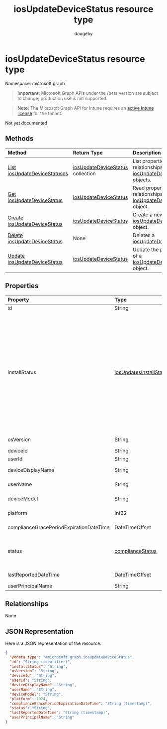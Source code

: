 ﻿---
title: "iosUpdateDeviceStatus resource type"
description: "Not yet documented"
author: "dougeby"
localization_priority: Normal
ms.prod: "intune"
doc_type: resourcePageType
---

# iosUpdateDeviceStatus resource type

Namespace: microsoft.graph

> **Important:** Microsoft Graph APIs under the /beta version are subject to change; production use is not supported.

> **Note:** The Microsoft Graph API for Intune requires an [active Intune license](https://go.microsoft.com/fwlink/?linkid=839381) for the tenant.

Not yet documented

## Methods

| Method                                                                                     | Return Type                                                                                   | Description                                                                                                                          |
| :----------------------------------------------------------------------------------------- | :-------------------------------------------------------------------------------------------- | :----------------------------------------------------------------------------------------------------------------------------------- |
| [List iosUpdateDeviceStatuses](../api/intune-deviceconfig-iosupdatedevicestatus-list.md)   | [iosUpdateDeviceStatus](../resources/intune-deviceconfig-iosupdatedevicestatus.md) collection | List properties and relationships of the [iosUpdateDeviceStatus](../resources/intune-deviceconfig-iosupdatedevicestatus.md) objects. |
| [Get iosUpdateDeviceStatus](../api/intune-deviceconfig-iosupdatedevicestatus-get.md)       | [iosUpdateDeviceStatus](../resources/intune-deviceconfig-iosupdatedevicestatus.md)            | Read properties and relationships of the [iosUpdateDeviceStatus](../resources/intune-deviceconfig-iosupdatedevicestatus.md) object.  |
| [Create iosUpdateDeviceStatus](../api/intune-deviceconfig-iosupdatedevicestatus-create.md) | [iosUpdateDeviceStatus](../resources/intune-deviceconfig-iosupdatedevicestatus.md)            | Create a new [iosUpdateDeviceStatus](../resources/intune-deviceconfig-iosupdatedevicestatus.md) object.                              |
| [Delete iosUpdateDeviceStatus](../api/intune-deviceconfig-iosupdatedevicestatus-delete.md) | None                                                                                          | Deletes a [iosUpdateDeviceStatus](../resources/intune-deviceconfig-iosupdatedevicestatus.md).                                        |
| [Update iosUpdateDeviceStatus](../api/intune-deviceconfig-iosupdatedevicestatus-update.md) | [iosUpdateDeviceStatus](../resources/intune-deviceconfig-iosupdatedevicestatus.md)            | Update the properties of a [iosUpdateDeviceStatus](../resources/intune-deviceconfig-iosupdatedevicestatus.md) object.                |

## Properties

| Property                                | Type                                                                                   | Description                                                                                                                                                                                                                                                                                                                                                                                                                                                                                                                                                |
| :-------------------------------------- | :------------------------------------------------------------------------------------- | :--------------------------------------------------------------------------------------------------------------------------------------------------------------------------------------------------------------------------------------------------------------------------------------------------------------------------------------------------------------------------------------------------------------------------------------------------------------------------------------------------------------------------------------------------------- |
| id                                      | String                                                                                 | Key of the entity.                                                                                                                                                                                                                                                                                                                                                                                                                                                                                                                                         |
| installStatus                           | [iosUpdatesInstallStatus](../resources/intune-deviceconfig-iosupdatesinstallstatus.md) | The installation status of the policy report. Possible values are: `success`, `available`, `idle`, `unknown`, `mdmClientCrashed`, `timeout`, `downloading`, `downloadFailed`, `downloadRequiresComputer`, `downloadInsufficientSpace`, `downloadInsufficientPower`, `downloadInsufficientNetwork`, `installing`, `installInsufficientSpace`, `installInsufficientPower`, `installPhoneCallInProgress`, `installFailed`, `notSupportedOperation`, `sharedDeviceUserLoggedInError`, `updateError`, `deviceOsHigherThanDesiredOsVersion`, `updateScanFailed`. |
| osVersion                               | String                                                                                 | The device version that is being reported.                                                                                                                                                                                                                                                                                                                                                                                                                                                                                                                 |
| deviceId                                | String                                                                                 | The device id that is being reported.                                                                                                                                                                                                                                                                                                                                                                                                                                                                                                                      |
| userId                                  | String                                                                                 | The User id that is being reported.                                                                                                                                                                                                                                                                                                                                                                                                                                                                                                                        |
| deviceDisplayName                       | String                                                                                 | Device name of the DevicePolicyStatus.                                                                                                                                                                                                                                                                                                                                                                                                                                                                                                                     |
| userName                                | String                                                                                 | The User Name that is being reported                                                                                                                                                                                                                                                                                                                                                                                                                                                                                                                       |
| deviceModel                             | String                                                                                 | The device model that is being reported                                                                                                                                                                                                                                                                                                                                                                                                                                                                                                                    |
| platform                                | Int32                                                                                  | Platform of the device that is being reported                                                                                                                                                                                                                                                                                                                                                                                                                                                                                                              |
| complianceGracePeriodExpirationDateTime | DateTimeOffset                                                                         | The DateTime when device compliance grace period expires                                                                                                                                                                                                                                                                                                                                                                                                                                                                                                   |
| status                                  | [complianceStatus](../resources/intune-shared-compliancestatus.md)                     | Compliance status of the policy report. Possible values are: `unknown`, `notApplicable`, `compliant`, `remediated`, `nonCompliant`, `error`, `conflict`, `notAssigned`.                                                                                                                                                                                                                                                                                                                                                                                    |
| lastReportedDateTime                    | DateTimeOffset                                                                         | Last modified date time of the policy report.                                                                                                                                                                                                                                                                                                                                                                                                                                                                                                              |
| userPrincipalName                       | String                                                                                 | UserPrincipalName.                                                                                                                                                                                                                                                                                                                                                                                                                                                                                                                                         |

## Relationships

None

## JSON Representation

Here is a JSON representation of the resource.

<!-- {
  "blockType": "resource",
  "keyProperty": "id",
  "@odata.type": "microsoft.graph.iosUpdateDeviceStatus"
}
-->

```json
{
  "@odata.type": "#microsoft.graph.iosUpdateDeviceStatus",
  "id": "String (identifier)",
  "installStatus": "String",
  "osVersion": "String",
  "deviceId": "String",
  "userId": "String",
  "deviceDisplayName": "String",
  "userName": "String",
  "deviceModel": "String",
  "platform": 1024,
  "complianceGracePeriodExpirationDateTime": "String (timestamp)",
  "status": "String",
  "lastReportedDateTime": "String (timestamp)",
  "userPrincipalName": "String"
}
```
